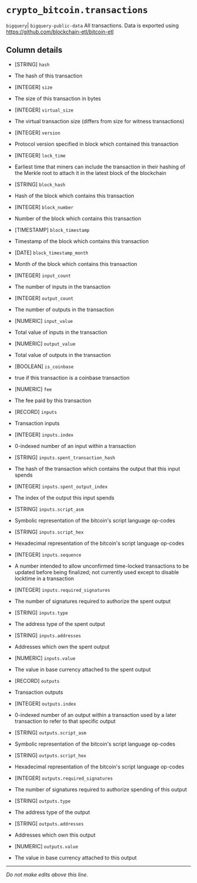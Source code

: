 # `crypto_bitcoin.transactions`
`bigquery`| `bigquery-public-data`
All transactions.
Data is exported using https://github.com/blockchain-etl/bitcoin-etl


## Column details
* [STRING]    `hash`
 - The hash of this transaction
* [INTEGER]   `size`
 - The size of this transaction in bytes
* [INTEGER]   `virtual_size`
 - The virtual transaction size (differs from size for witness transactions)
* [INTEGER]   `version`
 - Protocol version specified in block which contained this transaction
* [INTEGER]   `lock_time`
 - Earliest time that miners can include the transaction in their hashing of the Merkle root to attach it in the latest block of the blockchain
* [STRING]    `block_hash`
 - Hash of the block which contains this transaction
* [INTEGER]   `block_number`
 - Number of the block which contains this transaction
* [TIMESTAMP] `block_timestamp`
 - Timestamp of the block which contains this transaction
* [DATE]      `block_timestamp_month`
 - Month of the block which contains this transaction
* [INTEGER]   `input_count`
 - The number of inputs in the transaction
* [INTEGER]   `output_count`
 - The number of outputs in the transaction
* [NUMERIC]   `input_value`
 - Total value of inputs in the transaction
* [NUMERIC]   `output_value`
 - Total value of outputs in the transaction
* [BOOLEAN]   `is_coinbase`
 - true if this transaction is a coinbase transaction
* [NUMERIC]   `fee`
 - The fee paid by this transaction
* [RECORD]    `inputs`
 - Transaction inputs
* [INTEGER]   `inputs.index`
 - 0-indexed number of an input within a transaction
* [STRING]    `inputs.spent_transaction_hash`
 - The hash of the transaction which contains the output that this input spends
* [INTEGER]   `inputs.spent_output_index`
 - The index of the output this input spends
* [STRING]    `inputs.script_asm`
 - Symbolic representation of the bitcoin's script language op-codes
* [STRING]    `inputs.script_hex`
 - Hexadecimal representation of the bitcoin's script language op-codes
* [INTEGER]   `inputs.sequence`
 - A number intended to allow unconfirmed time-locked transactions to be updated before being finalized; not currently used except to disable locktime in a transaction
* [INTEGER]   `inputs.required_signatures`
 - The number of signatures required to authorize the spent output
* [STRING]    `inputs.type`
 - The address type of the spent output
* [STRING]    `inputs.addresses`
 - Addresses which own the spent output
* [NUMERIC]   `inputs.value`
 - The value in base currency attached to the spent output
* [RECORD]    `outputs`
 - Transaction outputs
* [INTEGER]   `outputs.index`
 - 0-indexed number of an output within a transaction used by a later transaction to refer to that specific output
* [STRING]    `outputs.script_asm`
 - Symbolic representation of the bitcoin's script language op-codes
* [STRING]    `outputs.script_hex`
 - Hexadecimal representation of the bitcoin's script language op-codes
* [INTEGER]   `outputs.required_signatures`
 - The number of signatures required to authorize spending of this output
* [STRING]    `outputs.type`
 - The address type of the output
* [STRING]    `outputs.addresses`
 - Addresses which own this output
* [NUMERIC]   `outputs.value`
 - The value in base currency attached to this output

-------------------------------------------------------------------------------
*Do not make edits above this line.*
